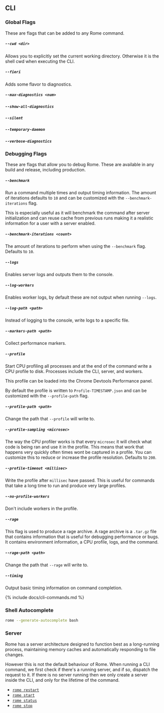 ## CLI

### Global Flags

These are flags that can be added to any Rome command.

##### `--cwd <dir>`

Allows you to explicitly set the current working directory. Otherwise it is the shell cwd when executing the CLI.

##### `--fieri`

Adds some flavor to diagnostics.

##### `--max-diagnostics <num>`

##### `--show-all-diagnostics`

##### `--silent`

##### `--temporary-daemon`

##### `--verbose-diagnostics`

### Debugging Flags

These are flags that allow you to debug Rome. These are available in any build and release, including production.

##### `--benchmark`

Run a command multiple times and output timing information. The amount of iterations defaults to `10` and can be customized with the `--benchmark-iterations` flag.

This is especially useful as it will benchmark the command after server initialization and can reuse cache from previous runs making it a realistic information for a user with a server enabled.

##### `--benchmark-iterations <count>`

The amount of iterations to perform when using the `--benchmark` flag. Defaults to `10`.

##### `--logs`

Enables server logs and outputs them to the console.

##### `--log-workers`

Enables worker logs, by default these are not output when running `--logs`.

##### `--log-path <path>`

Instead of logging to the console, write logs to a specific file.

##### `--markers-path <path>`

Collect performance markers.

##### `--profile`

Start CPU profiling all processes and at the end of the command write a CPU profile to disk. Processes include the CLI, server, and workers.

This profile can be loaded into the Chrome Devtools Performance panel.

By default the profile is written to `Profile-TIMESTAMP.json` and can be customized with the `--profile-path` flag.

##### `--profile-path <path>`

Change the path that `--profile` will write to.

##### `--profile-sampling <microsec>`

The way the CPU profiler works is that every `microsec` it will check what code is being ran and use it in the profile. This means that work that happens very quickly often times wont be captured in a profile. You can customize this to reduce or increase the profile resolution. Defaults to `200`.

##### `--profile-timeout <millisec>`

Write the profile after `millisec` have passed. This is useful for commands that take a long time to run and produce very large profiles.

##### `--no-profile-workers`

Don't include workers in the profile.

##### `--rage`

This flag is used to produce a rage archive. A rage archive is a `.tar.gz` file that contains information that is useful for debugging performance or bugs. It contains environment information, a CPU profile, logs, and the command.

##### `--rage-path <path>`

Change the path that `--rage` will write to.

##### `--timing`

Output basic timing information on command completion.

{% include docs/cli-commands.md %}

### Shell Autocomplete

```bash
rome --generate-autocomplete bash
```

### Server

Rome has a server architecture designed to function best as a long-running process, maintaining memory caches and automatically responding to file changes.

However this is not the default behaviour of Rome. When running a CLI command, we first check if there's a running server, and if so, dispatch the request to it. If there is no server running then we only create a server inside the CLI, and only for the lifetime of the command.

 - [`rome restart`](/docs/cli/commands/restart)
 - [`rome start`](/docs/cli/commands/start)
 - [`rome status`](/docs/cli/commands/status)
 - [`rome stop`](/docs/cli/commands/stop)
